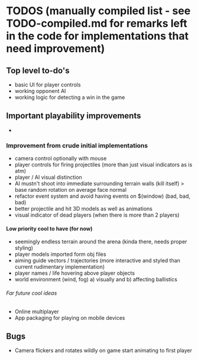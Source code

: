 # TODOS (manually compiled list - see TODO-compiled.md for remarks left in the code for implementations that need improvement)

## Top level to-do's
* basic UI for player controls
* working opponent AI
* working logic for detecting a win in the game

## Important playability improvements
-

### Improvement from crude initial implementations
* camera control optionally with mouse
* player controls for firing projectiles (more than just visual indicators as is atm)
* player / AI visual distinction
* AI mustn't shoot into immediate surrounding terrain walls (kill itself) > base random rotation on average face normal
* refactor event system and avoid having events on $(window) (bad, bad, bad)
* better projectile and hit 3D models as well as animations
* visual indicator of dead players (when there is more than 2 players)

#### Low priority cool to have (for now)
* seemingly endless terrain around the arena (kinda there, needs proper styling)
* player models imported form obj files
* aiming guide vectors / trajectories (more interactive and styled than current rudimentary implementation)
* player names / life hovering above player objects
* world environment (wind, fog) a) visually and b) affecting ballistics

###### Far future cool ideas
* Online multiplayer
* App packaging for playing on mobile devices

## Bugs
* Camera flickers and rotates wildly on game start animating to first player